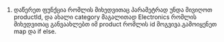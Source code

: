 1) დაწერეთ ფუნქცია რომლის მიხედვითაც პარამეტრად უნდა მივიღოთ productId, და ახალი category მაგალითად Electronics რომლის მიხედვითაც განვაახლებთ იმ product რომლის id მოგვივა.გამოიყენეთ map და if else.